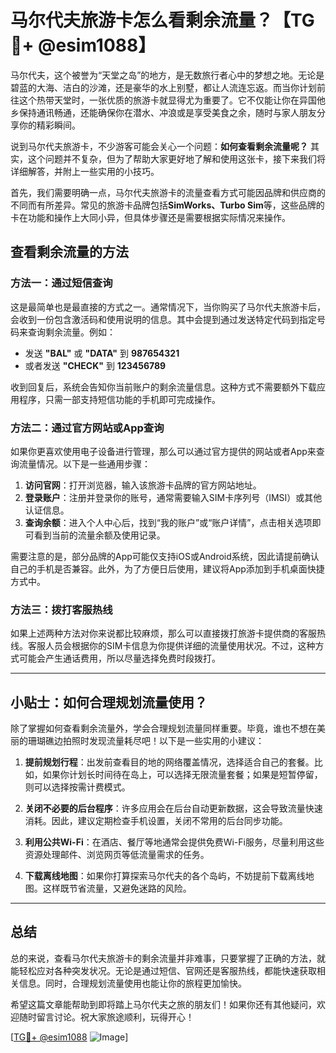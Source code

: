 # 马尔代夫旅游卡怎么看剩余流量？【TG💪+ @esim1088】

马尔代夫，这个被誉为“天堂之岛”的地方，是无数旅行者心中的梦想之地。无论是碧蓝的大海、洁白的沙滩，还是豪华的水上别墅，都让人流连忘返。而当你计划前往这个热带天堂时，一张优质的旅游卡就显得尤为重要了。它不仅能让你在异国他乡保持通讯畅通，还能确保你在潜水、冲浪或是享受美食之余，随时与家人朋友分享你的精彩瞬间。

说到马尔代夫旅游卡，不少游客可能会关心一个问题：**如何查看剩余流量呢？** 其实，这个问题并不复杂，但为了帮助大家更好地了解和使用这张卡，接下来我们将详细解答，并附上一些实用的小技巧。

首先，我们需要明确一点，马尔代夫旅游卡的流量查看方式可能因品牌和供应商的不同而有所差异。常见的旅游卡品牌包括**SimWorks、Turbo Sim**等，这些品牌的卡在功能和操作上大同小异，但具体步骤还是需要根据实际情况来操作。

## 查看剩余流量的方法

### 方法一：通过短信查询

这是最简单也是最直接的方式之一。通常情况下，当你购买了马尔代夫旅游卡后，会收到一份包含激活码和使用说明的信息。其中会提到通过发送特定代码到指定号码来查询剩余流量。例如：

- 发送 **"BAL"** 或 **"DATA"** 到 **987654321**
- 或者发送 **"CHECK"** 到 **123456789**

收到回复后，系统会告知你当前账户的剩余流量信息。这种方式不需要额外下载应用程序，只需一部支持短信功能的手机即可完成操作。

### 方法二：通过官方网站或App查询

如果你更喜欢使用电子设备进行管理，那么可以通过官方提供的网站或者App来查询流量情况。以下是一些通用步骤：

1. **访问官网**：打开浏览器，输入该旅游卡品牌的官方网站地址。
2. **登录账户**：注册并登录你的账号，通常需要输入SIM卡序列号（IMSI）或其他认证信息。
3. **查询余额**：进入个人中心后，找到“我的账户”或“账户详情”，点击相关选项即可看到当前的流量余额及使用记录。

需要注意的是，部分品牌的App可能仅支持iOS或Android系统，因此请提前确认自己的手机是否兼容。此外，为了方便日后使用，建议将App添加到手机桌面快捷方式中。

### 方法三：拨打客服热线

如果上述两种方法对你来说都比较麻烦，那么可以直接拨打旅游卡提供商的客服热线。客服人员会根据你的SIM卡信息为你提供详细的流量使用状况。不过，这种方式可能会产生通话费用，所以尽量选择免费时段拨打。

---

## 小贴士：如何合理规划流量使用？

除了掌握如何查看剩余流量外，学会合理规划流量同样重要。毕竟，谁也不想在美丽的珊瑚礁边拍照时发现流量耗尽吧！以下是一些实用的小建议：

1. **提前规划行程**：出发前查看目的地的网络覆盖情况，选择适合自己的套餐。比如，如果你计划长时间待在岛上，可以选择无限流量套餐；如果是短暂停留，则可以选择按需计费模式。
   
2. **关闭不必要的后台程序**：许多应用会在后台自动更新数据，这会导致流量快速消耗。因此，建议定期检查手机设置，关闭不常用的后台同步功能。

3. **利用公共Wi-Fi**：在酒店、餐厅等地通常会提供免费Wi-Fi服务，尽量利用这些资源处理邮件、浏览网页等低流量需求的任务。

4. **下载离线地图**：如果你打算探索马尔代夫的各个岛屿，不妨提前下载离线地图。这样既节省流量，又避免迷路的风险。

---

## 总结

总的来说，查看马尔代夫旅游卡的剩余流量并非难事，只要掌握了正确的方法，就能轻松应对各种突发状况。无论是通过短信、官网还是客服热线，都能快速获取相关信息。同时，合理规划流量使用也能让你的旅程更加愉快。

希望这篇文章能帮助到即将踏上马尔代夫之旅的朋友们！如果你还有其他疑问，欢迎随时留言讨论。祝大家旅途顺利，玩得开心！

[[TG💪+ @esim1088](https://t.me/s/esim1088) ![Image](https://i.postimg.cc/4NQfJmqS/Snipaste-2025-05-13-00-14-12.png)]